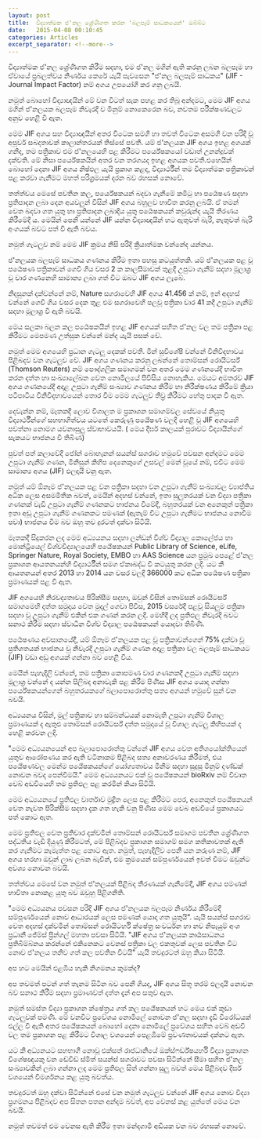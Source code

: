 ```yaml
---
layout: post
title:  විද්‍යාත්මක ජ'නල ශ්‍රේණිගත කරන 'බලපෑම් සාධකයෙන්' ඔබ්බ්ට
date:   2015-04-08 00:10:45
categories: Articles
excerpt_separator: <!--more-->
---
```


විද්‍යාත්මක ජ'නල ශ්‍රේණිගත කිරීම සදහා, එම ජ'නල මගින් ඇති කරනු ලබන බලපෑම හා ඒවායේ ප්‍රබලත්වය නිර්ණය කෙරේ යැයි පැවසෙන "ජ'නල බලපෑම් සාධකය" (JIF - Journal Impact Factor) නම් අගය උපයෝගී කර ගනු ලබයි.

<!--more-->

නමුත් බොහෝ විද්‍යාඥයින් මේ වන විටත් සැක පහළ කර තිබූ අන්දමට, මෙම JIF අගය මගින් ජ'නලයක බලපෑම නිවැරදි ව මිනුම් නොකෙරෙන බව, නවතම පරීක්ෂණවලට අනුව හෙළි වී ඇත.

මෙ‍ම JIF අගය සහ විද්‍යාඥයින් අතර විටෙක සමගි හා තවත් විටෙක අසමගි වන පරිදි වූ අපූර්ව සබදතාවක් කාලාන්තරයක් තිස්සේ පවතී. යම් ජ'නලයක JIF අගය ඉහළ අගයක් ගනීද, තම පත්‍රිකාව එම ජ'නලයෙහි පළ කිරීමට පර්යේෂකයෝ වඩාත් උනන්දුවක් දක්වති. මේ නිසා පර්යේෂකයින් අතර වන තරගයද ඉහළ අගයක පවතී.එහෙයින් බොහෝ දෙනා JIF අගය නිෂ්ඵල යැයි ප්‍රකාශ කළද, විද්‍යාර්ථීන් තම විද්‍යාත්මක පත්‍රිකාවන් පළ කරවා ගැනීමට මහත් පරිශ්‍රමයක් දරන බව රහසක් නොවේ. 

තත්ත්වය මෙසේ පවතින කල, පර්යේෂකයන් බදවා ගැනීමේ කමිටු හා පර්‍යෙෂණ සදහා ප්‍රතිපාදන ලබා දෙන අයවලුන් විසින් JIF අගය බහුලව භාවිත කරනු ලබයි. ඒ තමන් වෙත බදවා ගත යුතු හා ප්‍රතිපාදන ලබාදිය යුතු පර්‍යෙෂකයන් කවුරුන්ද යැයි තීරණය කිරීමේදී ය. මෙයින් පෙනී යන්නේ JIF යන්න විද්‍යාඥයින් හට ඇතුවත් බැරි, නැතුවත් බැරි අංගයක් බවට පත් වී ඇති බවය.

නමුත් ගැටලුව නම් මෙම JIF ක්‍රමය නිසි පරිදි ක්‍රියාත්මක වන්නේද යන්නය.

ජ'නලයක බලපෑම් සාධකය ගණනය කිරීම ඉතා පහසු කටයුත්තකි. යම් ජ'නලයක පළ වූ පර්‍යෙෂණ පත්‍රිකාවන් ගෙවී ගිය වසර 2 ක කාලසීමාවක් තුළදී උපුටා ගැනීම් සදහා මූලාශ්‍ර වූ වාර ගණනෙහි සාමාන්‍ය ලබා ගත් විට ඔබට JIF අගය ලැබේ.

නිදසුනක් දක්වන්නේ නම්, Nature සගරාවෙහි JIF අගය 41.456 ක් නම්, ඉන් අදහස් වන්නේ ගෙවී ගිය වසර දෙක තුළ එම සගරාවෙහි පලවූ පත්‍රිකා වාර 41 කදී උපුටා ගැනීම් සදහා මූලාශ්‍ර වී ඇති බවයි.

මෙය සලකා බලන කල පර්‍යෙෂකයින් ඉහළ JIF අගයක් සහිත ජ'නල වල තම පත්‍රිකා පළ කිරීමට මෙපමණ උත්සුක වන්නේ මන්ද යැයි පසක් වේ.

නමුත් මෙම අගයෙහි ප්‍රධාන ගැටලු දෙකක් පවතී. මින් සුවිශේෂී වන්නේ විනිවිදභාවය පිළිබදව වන ගැටලුව වේ. JIF අගය ගණනය කරනු ලබන්නේ තොම්සන් රොයිටර්ස් (Thomson Reuters) නම් පෞද්ගලික සමාගමක් වන අතර මෙම ගණනයේදී භාවිත කරන දත්ත හා සංඛ්‍යාලේඛන වෙත නොමිලයේ පිවිසිය නොහැකිය. මෙයට අමතරව JIF අගය ගණනයේදී අදාළ උපුටා ගැනීම් සංඛ්‍යාව ගණනය කිරීම හා නිරීක්ෂණය කිරීමේ ක්‍රියා පටිපාටිය විනිවිදභාවයෙන් තොර වීම මෙම ගැටලුව තීව්‍ර කිරීමට හේතු පාදක වී ඇත.

දෙවැන්න නම්, මෑතකදී ලොව විශාලත ම ප්‍රකාශන සමාගම්වල සේවයේ නියුතු විද්‍යාර්ථීන්ගේ සහභාගීත්වය යටතේ කෙරුණු පර්‍යේෂණ වලදී හෙළි වූ JIF අගයෙහි පවත්නා නොමග යවනාසුලු ස්වාභාවයයි. ( මෙය දීර්ඝ කාලයක් පුරාවට විද්‍යායින්ගේ සැකයට භාජනය වී තිබිණ) 

පුවත් පත් කලාවේදී ජෝන් බොහැනන් සයන්ස් සගරාව හමුවේ පවසන අන්දමට මෙම උපුටා ගැනීම් ගණන, මිනිසුන් කිහිප දෙනෙකුගේ උසවල් මෙන් වූයේ නම්, එවිට මෙම සාමාන්‍ය අගය (JIF)  ඵලදායී වනු ඇත.

නමුත් යම් ඕනෑම ජ'නලයක පළ වන පත්‍රිකා සදහා වන උපුටා ගැනීම් සංඛ්‍යාවල ව්‍යාප්තිය අධික ලෙස අසමමිතික බවත්, මෙයින් අදහස් වන්නේ, ඉතා සුලුතරයක් වන විද්‍යා පත්‍රිකා ගණනක් වැඩි උපුටා ගැනීම් ගණනකට භාජනය වීමේදී, බහුතරයක් වන අනෙකුත් පත්‍රිකා ඉතා අඩූ උපුටා ගැනීම් ගණනකට පමණක් (ඇතැම් විට උපුටා ගැනීමට භාජනය නොවීම පවා) භාජනය වීම බව ඔහු තව දුරටත් දක්වා සිටියි.

මෑතකදී සිදුකරන ලද මෙම අධ්‍යයනය සදහා ලන්ඩන් විශ්ව විද්‍යාල කොලේජය හා මොන්ට්‍රියෙල් විශ්වවිද්‍යාලයෙහි පර්‍යේෂකයන් Public Library of Science, eLife, Springer Nature, Royal Society, EMBO හා AAS Science යන ප්‍රමුඛ පෙළේ ජ'නල ප්‍රකාශන ආයතනයන්හි විද්‍යාර්ථීන් සමග ඒකාබද්ධ වී කටයුතු කරන ලදි. යට කී ආයතනයන් අතර 2013 හා 2014 යන වසර වලදී 366000 කට අධික පර්‍යෙෂණ පත්‍රිකා ප්‍රමාණයක් පළ වී ඇත.

JIF අගයෙහි නිරවද්‍යතාවය පිරික්සීම සදහා, ඔවුන් විසින් තොම්සන් රොයිටර්ස් සමාගමෙහි දත්ත සමුදාය වෙත මුදල් ගෙවා පිවිස, 2015 වසරේදී පළවූ සියලුම පත්‍රිකා සදහා වූ උපුටා ගැනීම් එකින් එක ගණන් කරන ලදි. මෙහිදී ලද ප්‍රතිඵල නිවැරදි බවට සනාථ කිරීම සදහා ස්වාධීන විශ්ව විද්‍යාල පර්‍යෙෂකයන් යොදවා තිබිණි.

පර්‍යෙෂණය අවසානයේදී, යම් ඕනෑම ජ'නලයක පළ වූ පත්‍රිකාවන්ගෙන් 75% දක්වා වූ ප්‍රතිශතයක් භාජනය වූ නිවැරදි උපුටා ගැනීම් ගණන අදාළ පත්‍රිකා වල බලපෑම් සාධකයට (JIF) වඩා අඩු අගයක් ගන්නා බව හෙළි විය.

මෙයින් පැහැදිලි වන්නේ, තම පත්‍රිකා කොපමණ වාර ගණනකදී උපුටා ගැනීම් සදහා මූලාශ්‍ර වන්නේ ද යන්න පිලිබද අනාවැකි පළ කිරීම පිණිස JIF අගය යොදා ගන්නා පර්යේෂකයන්ගෙන් බහුතරයකගේ බලාපොරොත්තු සත්‍ය අගයන් හමුවේ සුන් වන බවයි.

අධ්‍යයනය විසින්, මුල් පත්‍රිකාව හා සම්බන්ධයක් නොමැති උපුටා ගැනීම් විශාල ප්‍රමාණයක් ද ඇතුළු තොම්සන් රොයිටර්ස් දත්ත සමුදායේ වූ විශාල ගැටලු කිහිපයක් ද හෙළි කරවන ලදි. 

"මෙම  අධ්‍යයනයෙන් අප බලාපොරොත්තු වන්නේ JIF අගය වෙත අතිශයෝක්තියෙන් යුතුව ආරෝපණය කර ඇති වටිනාකම පිළිබද සත්‍ය අනාවරණය කිරීමත්, එය පර්‍යේෂණවල මෙන්ම පර්‍යේෂකයන්ගේ යෝග්‍යතාවය මිනීම සදහා සුදුසු මිනුම් දණ්ඩක් නොවන බවද පෙන්වීමයි." මෙම අධ්‍යයනයට එක් වූ පර්‍යේෂකයන් bioRxiv නම් විවෘත වෙබ් අඩවියෙහි තම ප්‍රතිඵල පළ කරමින් කියා සිටියි.

මෙම අධ්‍යයනයේ ප්‍රතිඵල වාර්තාව මුද්‍රිත ලෙස පළ කිරීමට පෙර, අනෙකුත් පර්‍යේෂකයන් වෙත නැවත පිරික්සීම සදහා දැක ගත හැකි වනු පිණිස මෙම වෙබ අඩවියේ ප්‍රකාශයට පත් කොට ඇත.

මෙම ප්‍රතිඵල වෙත ප්‍රතිචාර දක්වමින් තොම්සන් රොයිටර්ස් සමාගම පවතින ශ්‍රේණිගත පද්ධතිය වැඩි දියුණු කිරීමටත්, මේ පිළිබ්දව ප්‍රකාශන සමාගම් සමග කතිකාවතක් ඇති කර ගැනීමට කැමැත්ත පළ කොට ඇත. නමුත්, පැහැදිලිව පෙනී යන කරුණ නම්, JIF අගය හරහා ඔවුන් ලාබ ලබන බැවින්, එම ක්‍රමයෙන් සම්පූර්ණයෙන් ඉවත් වීමට ඔවුන්ට අවශ්‍ය නොවන බවයි.

තත්ත්වය මෙසේ වන නමුත් ජ'නලයක් පිළිබද තීරණයක් ගැනීමේදී, JIF අගය  පමණක් භාවිතා නොකළ යුතු බව ඔවුහු පිළිගනිති.

"මෙම අධ්‍යයනය පවසන පරිදි JIF අගය ජ'නලයක බලපෑම නිර්ණය කිරීමේදී සම්පූර්ණයෙන් නොව ආධාරයක් ලෙස පමණක් යොදා ගත යුතුයි". යැයි සයන්ස් සගරාව වෙත අදහස් දක්වමින් තොම්සන් රොයිටර්හි ක්ෂේත්‍ර සංවර්ධන හා නව නිපැයුම් අංශ ප්‍රධානී ජේම්ස් ප්‍රින්ගල් මහතා පවසා සිටියි. "JIF අගය ජ'නලයක කාර්‍යසාධනය ප්‍රතිබිම්බ්නය කරන්නේ එකිනෙකට වෙනස් පත්‍රිකා වල එකතුවක් ලෙස පවතින විට නොව ජ'නලය තනිව ගත් කල පවතින විටයි" යැයි  තවදුරටත් ඔහු කියා සිටියි.

අප හට මෙයින් එළඹිය හැකි නිගමනය කුමක්ද? 

අප තවමත් පටන් ගත් තැනම සිටින බව පෙනී ගියද, JIF අගය සිතූ තරම් ඵලදායී නොවන බව සනාථ කිරීම සදහා ප්‍රමාණවත් දත්ත දැන් අප සතුව ඇත.

නමුත් සමස්ත විද්‍යා ප්‍රකාශන ක්ෂේත්‍රය ගත් කල පර්‍යේෂකයන් හට මෙය එක් කුඩා ගැටලුවක් පමණි. මේ වනවිට ප්‍රවේශය නොමිලේ නොවන ජ'නල සදහා දැඩි විරෝධයක් එල්ල වී ඇති අතර පර්‍යේෂකයන් බොහෝ දෙනා නොමිලේ ප්‍රවේශය සහිත වෙබ් අඩවි වල තම ප්‍රකාශන පළ කිරීමට විශාල වශයෙන් පෙළඹීමේ ප්‍රවණතාවයක් දක්නට ඇත.

යට කී අධ්‍යනයට සහභාගී නොවූ එක්සත් රාජධානියේ ඔක්ස්ෆර්ඩ්ෂයර්හි විද්‍යා ප්‍රකාශන විශේෂඥයකු වන ඩේවිඩ් ස්මිත් සයන්ස් සගරාවට පවසා සිටින්නේ සීමා සහිත ජ'නල සංඛ්‍යාවකින් ලබා ගන්නා ලද මෙම ප්‍රතිඵල සිත් ගන්නා සුලු බවත් මෙය පිළිබදව දීර්ඝ වශයෙන් විමර්ශනය කළ යුතු බවත්ය.

තවදුරටත් ඔහු දක්වා සිටින්නේ එසේ වන නමුත් ගැටලුව වන්නේ JIF අගය නොව විද්‍යා ප්‍රගමනය පිළිබදව අප සිතන පතන අන්දම බවත්, අප වෙනස් කළ යුත්තේ මෙය වන බවයි.

නමුත් තවමත් එම වෙනස ඇති කිරීම ඉතා මන්දගාමී අඩියක වන බව රහසක් නොවේ.














